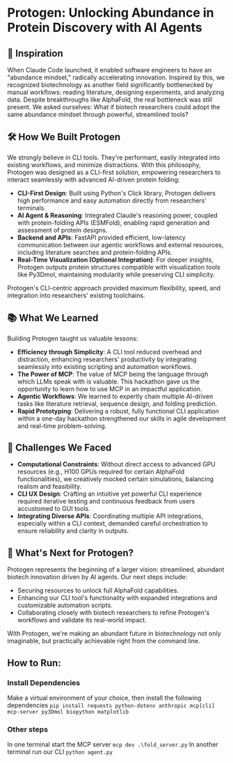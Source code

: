 # Protogen: Unlocking Abundance in Protein Discovery with AI Agents

## 🌱 Inspiration

When Claude Code launched, it enabled software engineers to have an "abundance mindset," radically accelerating innovation. Inspired by this, we recognized biotechnology as another field significantly bottlenecked by manual workflows: reading literature, designing experiments, and analyzing data. Despite breakthroughs like AlphaFold, the real bottleneck was still present. We asked ourselves: What if biotech researchers could adopt the same abundance mindset through powerful, streamlined tools?

## 🛠️ How We Built Protogen

We strongly believe in CLI tools. They're performant, easily integrated into existing workflows, and minimize distractions. With this philosophy, Protogen was designed as a CLI-first solution, empowering researchers to interact seamlessly with advanced AI-driven protein folding:

- **CLI-First Design**: Built using Python's Click library, Protogen delivers high performance and easy automation directly from researchers' terminals.
- **AI Agent & Reasoning**: Integrated Claude's reasoning power, coupled with protein-folding APIs (ESMFold), enabling rapid generation and assessment of protein designs.
- **Backend and APIs**: FastAPI provided efficient, low-latency communication between our agentic workflows and external resources, including literature searches and protein-folding APIs.
- **Real-Time Visualization (Optional Integration)**: For deeper insights, Protogen outputs protein structures compatible with visualization tools like Py3Dmol, maintaining modularity while preserving CLI simplicity.

Protogen's CLI-centric approach provided maximum flexibility, speed, and integration into researchers' existing toolchains.

## 📚 What We Learned

Building Protogen taught us valuable lessons:

- **Efficiency through Simplicity**: A CLI tool reduced overhead and distraction, enhancing researchers' productivity by integrating seamlessly into existing scripting and automation workflows.
- **The Power of MCP**: The value of MCP being the language through which LLMs speak with is valuable. This hackathon gave us the opportunity to learn how to use MCP in an impactful application.
- **Agentic Workflows**: We learned to expertly chain multiple AI-driven tasks like literature retrieval, sequence design, and folding prediction.
- **Rapid Prototyping**: Delivering a robust, fully functional CLI application within a one-day hackathon strengthened our skills in agile development and real-time problem-solving.

## 🚧 Challenges We Faced

- **Computational Constraints**: Without direct access to advanced GPU resources (e.g., H100 GPUs required for certain AlphaFold functionalities), we creatively mocked certain simulations, balancing realism and feasibility.
- **CLI UX Design**: Crafting an intuitive yet powerful CLI experience required iterative testing and continuous feedback from users accustomed to GUI tools.
- **Integrating Diverse APIs**: Coordinating multiple API integrations, especially within a CLI context, demanded careful orchestration to ensure reliability and clarity in outputs.

## 🚀 What's Next for Protogen?

Protogen represents the beginning of a larger vision: streamlined, abundant biotech innovation driven by AI agents. Our next steps include:

- Securing resources to unlock full AlphaFold capabilities.
- Enhancing our CLI tool's functionality with expanded integrations and customizable automation scripts.
- Collaborating closely with biotech researchers to refine Protogen's workflows and validate its real-world impact.

With Protogen, we're making an abundant future in biotechnology not only imaginable, but practically achievable right from the command line.

## How to Run:
### Install Dependencies
Make a virtual environment of your choice, then install the following dependencies
`pip install requests python-dotenv anthropic mcp[cli] mcp-server py3Dmol biopython matplotlib`

### Other steps
In one terminal start the MCP server
`mcp dev .\fold_server.py`
In another terminal run our CLI
`python agent.py`
